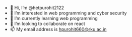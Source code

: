 - 👋 Hi, I’m @hetpurohit2122
- 👀 I’m interested in web programming and cyber security
- 🌱 I’m currently learning web programming
- 💞️ I’m looking to collaborate on react
- 📫 My email address is hpurohit660@rku.ac.in

<!---
hetpurohit2122/hetpurohit2122 is a ✨ special ✨ repository because its `README.md` (this file) appears on your GitHub profile.
You can click the Preview link to take a look at your changes.
--->
